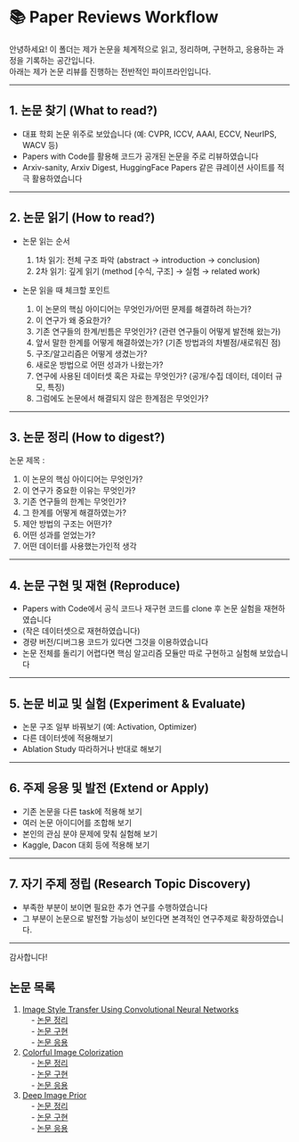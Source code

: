 # 📚 Paper Reviews Workflow

안녕하세요! 이 폴더는 제가 논문을 체계적으로 읽고, 정리하며, 구현하고, 응용하는 과정을 기록하는 공간입니다.  
아래는 제가 논문 리뷰를 진행하는 전반적인 파이프라인입니다.

---

## 1. 논문 찾기 (What to read?)

- 대표 학회 논문 위주로 보았습니다
  (예: CVPR, ICCV, AAAI, ECCV, NeurIPS, WACV  등)  
- Papers with Code를 활용해 코드가 공개된 논문을 주로 리뷰하였습니다
- Arxiv-sanity, Arxiv Digest, HuggingFace Papers 같은 큐레이션 사이트를 적극 활용하였습니다

---

## 2. 논문 읽기 (How to read?)

- 논문 읽는 순서  
  1. 1차 읽기: 전체 구조 파악 (abstract → introduction → conclusion)  
  2. 2차 읽기: 깊게 읽기 (method [수식, 구조] → 실험 → related work)

- 논문 읽을 때 체크할 포인트  
  1. 이 논문의 핵심 아이디어는 무엇인가/어떤 문제를 해결하려 하는가?  
  2. 이 연구가 왜 중요한가?  
  3. 기존 연구들의 한계/빈틈은 무엇인가? (관련 연구들이 어떻게 발전해 왔는가)  
  4. 앞서 말한 한계를 어떻게 해결하였는가? (기존 방법과의 차별점/새로워진 점)  
  5. 구조/알고리즘은 어떻게 생겼는가?
  6. 새로운 방법으로 어떤 성과가 나왔는가?
  7. 연구에 사용된 데이터셋 혹은 자료는 무엇인가? (공개/수집 데이터, 데이터 규모, 특징)  
  8. 그럼에도 논문에서 해결되지 않은 한계점은 무엇인가?

---

## 3. 논문 정리 (How to digest?)

논문 제목 :

1. 이 논문의 핵심 아이디어는 무엇인가?
2. 이 연구가 중요한 이유는 무엇인가?
3. 기존 연구들의 한계는 무엇인가?
4. 그 한계를 어떻게 해결하였는가?
5. 제안 방법의 구조는 어떤가?
6. 어떤 성과를 얻었는가?
7. 어떤 데이터를 사용했는가인적 생각

---

## 4. 논문 구현 및 재현 (Reproduce)

- Papers with Code에서 공식 코드나 재구현 코드를 clone 후 논문 실험을 재현하였습니다
- (작은 데이터셋으로 재현하였습니다)  
- 경량 버전/디버그용 코드가 있다면 그것을 이용하였습니다  
- 논문 전체를 돌리기 어렵다면 핵심 알고리즘 모듈만 따로 구현하고 실험해 보았습니다

---

## 5. 논문 비교 및 실험 (Experiment & Evaluate)

- 논문 구조 일부 바꿔보기 (예: Activation, Optimizer)  
- 다른 데이터셋에 적용해보기  
- Ablation Study 따라하거나 반대로 해보기  

---

## 6. 주제 응용 및 발전 (Extend or Apply)

- 기존 논문을 다른 task에 적용해 보기 
- 여러 논문 아이디어를 조합해 보기  
- 본인의 관심 분야 문제에 맞춰 실험해 보기  
- Kaggle, Dacon 대회 등에 적용해 보기  

---

## 7. 자기 주제 정립 (Research Topic Discovery)

- 부족한 부분이 보이면 필요한 추가 연구를 수행하였습니다
- 그 부분이 논문으로 발전할 가능성이 보인다면 본격적인 연구주제로 확장하였습니다.

---

감사합니다!  

## 논문 목록

1. [Image Style Transfer Using Convolutional Neural Networks](./ImageStyleTransfer_CNN/README.md)  
    &nbsp;&nbsp;&nbsp;&nbsp;- [논문 정리](./ImageStyleTransfer_CNN/README.md)  
    &nbsp;&nbsp;&nbsp;&nbsp;- [논문 구현](./ImageStyleTransfer_CNN/구현)  
    &nbsp;&nbsp;&nbsp;&nbsp;- [논문 응용](./ImageStyleTransfer_CNN/응용)  
2. [Colorful Image Colorization](./Colorful_Image_Colorization/README.md)  
    &nbsp;&nbsp;&nbsp;&nbsp;- [논문 정리](./Colorful_Image_Colorization/README.md)  
    &nbsp;&nbsp;&nbsp;&nbsp;- [논문 구현](./Colorful_Image_Colorization/구현)  
    &nbsp;&nbsp;&nbsp;&nbsp;- [논문 응용](./Colorful_Image_Colorization/응용)  
3. [Deep Image Prior](./DeepImagePrior/README.md)  
    &nbsp;&nbsp;&nbsp;&nbsp;- [논문 정리](./DeepImagePrior/README.md)  
    &nbsp;&nbsp;&nbsp;&nbsp;- [논문 구현](./DeepImagePrior/구현)  
    &nbsp;&nbsp;&nbsp;&nbsp;- [논문 응용](./DeepImagePrior/응용)  

